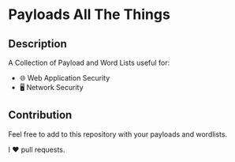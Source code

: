 # Payloads All The Things

## Description

A Collection of Payload and Word Lists useful for:

- :globe_with_meridians: Web Application Security 
- :desktop_computer: Network Security

## Contribution

Feel free to add to this repository with your payloads and wordlists.

I :heart: pull requests.
